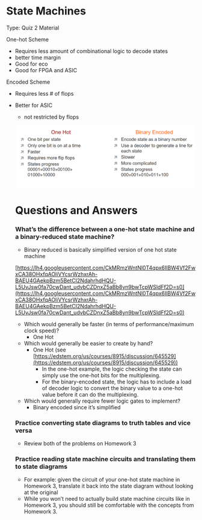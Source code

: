 # State Machines

Type: Quiz 2 Material

One-hot Scheme

- Requires less amount of combinational logic to decode states
- better time margin
- Good for eco
- Good for FPGA and ASIC

Encoded Scheme

- Requires less # of flops
- Better for ASIC
    - not restricted by flops
    
    ![Untitled](State%20Machines%208774d3e15eed4fd18968d1996e8696e8/Untitled.png)
    
    # Questions and Answers
    
    ### What’s the difference between a one-hot state machine and a binary-reduced state machine?
    
    - Binary reduced is basically simplified version of one hot state machine
    
    [https://lh4.googleusercontent.com/CkMRmzWntNl0T4qpx6IlBW4Vf2FwxCA38OHxfqAOliVYcsrWzhxrAh-BAEU4GAekpBzm5BetCI2NdahrhdHQU-L5UvJsw0fa70cwDant_udvbCZDnxZ5aBb8yn9bwTcpWSldFf2D=s0](https://lh4.googleusercontent.com/CkMRmzWntNl0T4qpx6IlBW4Vf2FwxCA38OHxfqAOliVYcsrWzhxrAh-BAEU4GAekpBzm5BetCI2NdahrhdHQU-L5UvJsw0fa70cwDant_udvbCZDnxZ5aBb8yn9bwTcpWSldFf2D=s0)
    
    - Which would generally be faster (in terms of performance/maximum clock speed)?
        - One Hot
    - Which would generally be easier to create by hand?
        - One Hot (see [https://edstem.org/us/courses/8915/discussion/645529](https://edstem.org/us/courses/8915/discussion/645529))
            - In the one-hot example, the logic checking the state can simply use the one-hot bits for the multiplexing.
            - For the binary-encoded state, the logic has to include a load of decoder logic to convert the binary value to a one-hot value before it can do the multiplexing.
    - Which would generally require fewer logic gates to implement?
        - Binary encoded since it’s simplified
    
    ### Practice converting state diagrams to truth tables and vice versa
    
    - Review both of the problems on Homework 3
    
    ### Practice reading state machine circuits and translating them to state diagrams
    
    - For example: given the circuit of your one-hot state machine in Homework 3, translate it back into the state diagram without looking at the original
    - While you won’t need to actually build state machine circuits like in Homework 3, you should still be comfortable with the concepts from Homework 3.